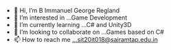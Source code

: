 - 👋 Hi, I’m B Immanuel George Regland
- 👀 I’m interested in ...Game Development
- 🌱 I’m currently learning ...C# and Unity3D
- 💞️ I’m looking to collaborate on ...Games based on C#
- 📫 How to reach me ...sit20it018@sairamtap.edu.in

<!---
IGR-student/IGR-student is a ✨ special ✨ repository because its `README.md` (this file) appears on your GitHub profile.
You can click the Preview link to take a look at your changes.
--->
